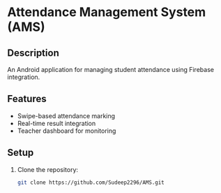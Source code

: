 # Attendance Management System (AMS)

## Description

An Android application for managing student attendance using Firebase integration.

## Features

- Swipe-based attendance marking
- Real-time result integration
- Teacher dashboard for monitoring

## Setup

1. Clone the repository:

   ```bash
   git clone https://github.com/Sudeep2296/AMS.git
